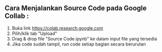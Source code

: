 ## Cara Menjalankan Source Code pada Google Collab :
1. Buka link https://colab.research.google.com
2. Pilih/klik tab "Upload"
3. Drag & drop file "Source Code.ipynb" ke dalam input file yang tersedia
4. Jika code sudah tampil, run code setiap bagian secara berurutan

